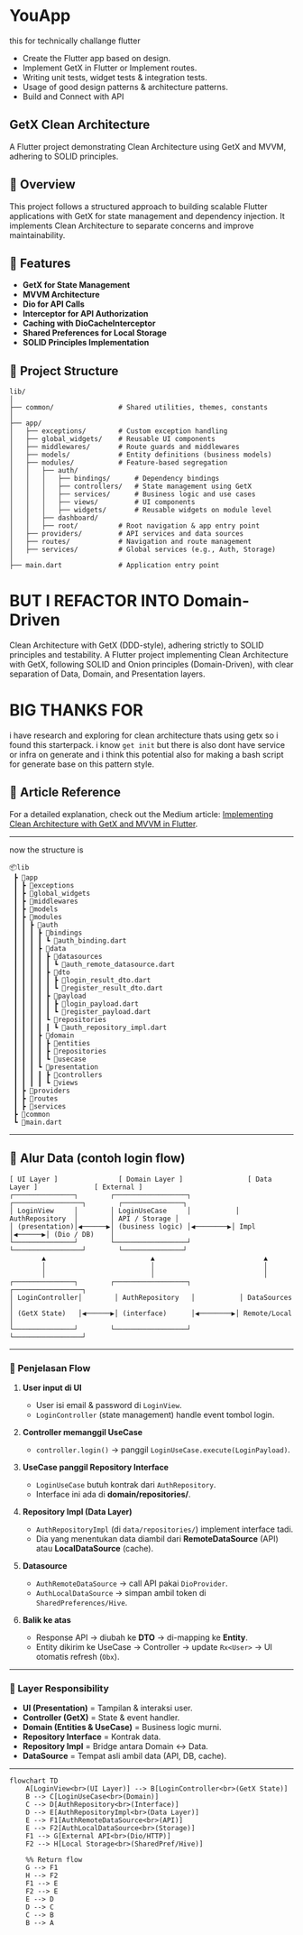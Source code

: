# YouApp
this for technically challange flutter
- Create the Flutter app based on design.
- Implement GetX in Flutter or Implement routes.
- Writing unit tests, widget tests & integration tests.
- Usage of good design patterns & architecture patterns.
- Build and Connect with API


## GetX Clean Architecture

A Flutter project demonstrating Clean Architecture using GetX and MVVM, adhering to SOLID principles.

## 📌 Overview
This project follows a structured approach to building scalable Flutter applications with GetX for state management and dependency injection. It implements Clean Architecture to separate concerns and improve maintainability.

## 🚀 Features
- **GetX for State Management**
- **MVVM Architecture**
- **Dio for API Calls**
- **Interceptor for API Authorization**
- **Caching with DioCacheInterceptor**
- **Shared Preferences for Local Storage**
- **SOLID Principles Implementation**

## 📂 Project Structure
```
lib/
│
├── common/                # Shared utilities, themes, constants
│
├── app/
│   ├── exceptions/        # Custom exception handling
│   ├── global_widgets/    # Reusable UI components
│   ├── middlewares/       # Route guards and middlewares
│   ├── models/            # Entity definitions (business models)
│   ├── modules/           # Feature-based segregation
│   │   ├── auth/
│   │   │   ├── bindings/      # Dependency bindings
│   │   │   ├── controllers/   # State management using GetX
│   │   │   ├── services/      # Business logic and use cases
│   │   │   ├── views/         # UI components
│   │   │   ├── widgets/       # Reusable widgets on module level
│   │   ├── dashboard/
│   │   ├── root/          # Root navigation & app entry point
│   ├── providers/         # API services and data sources
│   ├── routes/            # Navigation and route management
│   ├── services/          # Global services (e.g., Auth, Storage)
│
├── main.dart              # Application entry point
```

# BUT I REFACTOR INTO Domain-Driven
Clean Architecture with GetX (DDD-style), adhering strictly to SOLID principles and testability. A Flutter project implementing Clean Architecture with GetX, following SOLID and Onion principles (Domain-Driven), with clear separation of Data, Domain, and Presentation layers.

# BIG THANKS FOR
i have research and exploring for clean architecture thats using getx so i found this starterpack. i know `get init` but there is also dont have service or infra on generate and i think this potential also for making a bash script for generate base on this pattern style.

## 📝 Article Reference
For a detailed explanation, check out the Medium article: [Implementing Clean Architecture with GetX and MVVM in Flutter](https://medium.com/@manikhan53/implementing-clean-architecture-with-getx-and-mvvm-in-flutter-adhering-to-solid-principles-8487994b993a).

---

now the structure is
```
📦lib
 ┣ 📂app
 ┃ ┣ 📂exceptions
 ┃ ┣ 📂global_widgets
 ┃ ┣ 📂middlewares
 ┃ ┣ 📂models
 ┃ ┣ 📂modules
 ┃ ┃ ┣ 📂auth
 ┃ ┃ ┃ ┣ 📂bindings
 ┃ ┃ ┃ ┃ ┗ 📜auth_binding.dart
 ┃ ┃ ┃ ┣ 📂data
 ┃ ┃ ┃ ┃ ┣ 📂datasources
 ┃ ┃ ┃ ┃ ┃ ┗ 📜auth_remote_datasource.dart
 ┃ ┃ ┃ ┃ ┣ 📂dto
 ┃ ┃ ┃ ┃ ┃ ┣ 📜login_result_dto.dart
 ┃ ┃ ┃ ┃ ┃ ┗ 📜register_result_dto.dart
 ┃ ┃ ┃ ┃ ┣ 📂payload
 ┃ ┃ ┃ ┃ ┃ ┣ 📜login_payload.dart
 ┃ ┃ ┃ ┃ ┃ ┗ 📜register_payload.dart
 ┃ ┃ ┃ ┃ ┗ 📂repositories
 ┃ ┃ ┃ ┃ ┃ ┗ 📜auth_repository_impl.dart
 ┃ ┃ ┃ ┣ 📂domain
 ┃ ┃ ┃ ┃ ┣ 📂entities
 ┃ ┃ ┃ ┃ ┣ 📂repositories
 ┃ ┃ ┃ ┃ ┗ 📂usecase
 ┃ ┃ ┃ ┗ 📂presentation
 ┃ ┃ ┃ ┃ ┣ 📂controllers
 ┃ ┃ ┃ ┃ ┗ 📂views
 ┃ ┣ 📂providers
 ┃ ┣ 📂routes
 ┃ ┣ 📂services
 ┣ 📂common
 ┗ 📜main.dart
 ```


---

## 🔄 Alur Data (contoh login flow)

```
[ UI Layer ]               [ Domain Layer ]                [ Data Layer ]              [ External ]
┌───────────────┐        ┌──────────────────┐           ┌─────────────────┐        ┌───────────────┐
│ LoginView     │        │ LoginUseCase     │           │ AuthRepository  │        │ API / Storage │
│ (presentation)│◀──────▶│ (business logic) │◀────────▶│ Impl            │◀──────▶│ (Dio / DB)    │
└───────────────┘        └──────────────────┘           └─────────────────┘        └───────────────┘
        ▲                          ▲                           ▲
        │                          │                           │
        │                          │                           │
┌───────────────┐        ┌──────────────────┐           ┌─────────────────┐
│ LoginController│        │ AuthRepository   │           │ DataSources     │
│ (GetX State)   │◀──────▶│ (interface)      │◀────────▶│ Remote/Local    │
└───────────────┘        └──────────────────┘           └─────────────────┘
```

---

### 📌 Penjelasan Flow

1. **User input di UI**

   * User isi email & password di `LoginView`.
   * `LoginController` (state management) handle event tombol login.

2. **Controller memanggil UseCase**

   * `controller.login()` → panggil `LoginUseCase.execute(LoginPayload)`.

3. **UseCase panggil Repository Interface**

   * `LoginUseCase` butuh kontrak dari `AuthRepository`.
   * Interface ini ada di **domain/repositories/**.

4. **Repository Impl (Data Layer)**

   * `AuthRepositoryImpl` (di `data/repositories/`) implement interface tadi.
   * Dia yang menentukan data diambil dari **RemoteDataSource** (API) atau **LocalDataSource** (cache).

5. **Datasource**

   * `AuthRemoteDataSource` → call API pakai `DioProvider`.
   * `AuthLocalDataSource` → simpan ambil token di `SharedPreferences/Hive`.

6. **Balik ke atas**

   * Response API → diubah ke **DTO** → di-mapping ke **Entity**.
   * Entity dikirim ke UseCase → Controller → update `Rx<User>` → UI otomatis refresh (`Obx`).

---

### 🧩 Layer Responsibility

* **UI (Presentation)** = Tampilan & interaksi user.
* **Controller (GetX)** = State & event handler.
* **Domain (Entities & UseCase)** = Business logic murni.
* **Repository Interface** = Kontrak data.
* **Repository Impl** = Bridge antara Domain ↔ Data.
* **DataSource** = Tempat asli ambil data (API, DB, cache).

---

```
flowchart TD
    A[LoginView<br>(UI Layer)] --> B[LoginController<br>(GetX State)]
    B --> C[LoginUseCase<br>(Domain)]
    C --> D[AuthRepository<br>(Interface)]
    D --> E[AuthRepositoryImpl<br>(Data Layer)]
    E --> F1[AuthRemoteDataSource<br>(API)]
    E --> F2[AuthLocalDataSource<br>(Storage)]
    F1 --> G[External API<br>(Dio/HTTP)]
    F2 --> H[Local Storage<br>(SharedPref/Hive)]

    %% Return flow
    G --> F1
    H --> F2
    F1 --> E
    F2 --> E
    E --> D
    D --> C
    C --> B
    B --> A
```